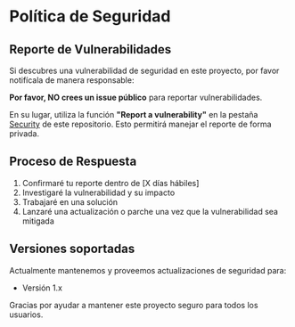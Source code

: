 # Política de Seguridad

## Reporte de Vulnerabilidades

Si descubres una vulnerabilidad de seguridad en este proyecto, por favor notifícala de manera responsable:

**Por favor, NO crees un issue público** para reportar vulnerabilidades.

En su lugar, utiliza la función **"Report a vulnerability"** en la pestaña [Security](https://github.com/SircRehnas/Planificacion_Web/security) de este repositorio. Esto permitirá manejar el reporte de forma privada.

## Proceso de Respuesta

1. Confirmaré tu reporte dentro de [X días hábiles]
2. Investigaré la vulnerabilidad y su impacto
3. Trabajaré en una solución
4. Lanzaré una actualización o parche una vez que la vulnerabilidad sea mitigada

## Versiones soportadas

Actualmente mantenemos y proveemos actualizaciones de seguridad para:
- Versión 1.x

Gracias por ayudar a mantener este proyecto seguro para todos los usuarios.
